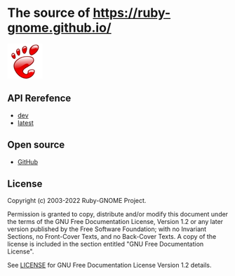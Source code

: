 # The source of https://ruby-gnome.github.io/

![logo](https://github.com/ruby-gnome/ruby-gnome/blob/master/gtk3/sample/gtk-demo/ruby-gnome2-logo.png)

## API Rerefence

* [dev](https://ruby-gnome.github.io/ruby-gnome/doc/dev/)
* [latest](https://ruby-gnome.github.io/ruby-gnome/doc/latest/)

## Open source

- [GitHub](https://github.com/ruby-gnome/ruby-gnome)

## License

Copyright (c)  2003-2022  Ruby-GNOME Project.

Permission is granted to copy, distribute and/or modify this document
under the terms of the GNU Free Documentation License, Version 1.2 or
any later version published by the Free Software Foundation; with no
Invariant Sections, no Front-Cover Texts, and no Back-Cover Texts.  A
copy of the license is included in the section entitled "GNU Free
Documentation License".

See [LICENSE](LICENSE) for GNU Free Documentation License Version 1.2
details.
